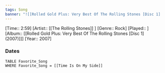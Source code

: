 ```yaml
---
tags: Song  
banner: "![[Rolled Gold Plus: Very Best Of The Rolling Stones [Disc 1] (2007).jpg]]"
---
```

[Time:: 2:59]
[Artist:: [[The Rolling Stones]] ]
[Genre:: Rock]
[Played:: ]
[Album:: [[Rolled Gold Plus: Very Best Of The Rolling Stones [Disc 1] (2007)]]]
[Year:: 2007]
### Dates
````dataview
TABLE Favorite_Song
WHERE Favorite_Song = [[Time Is On My Side]]
````